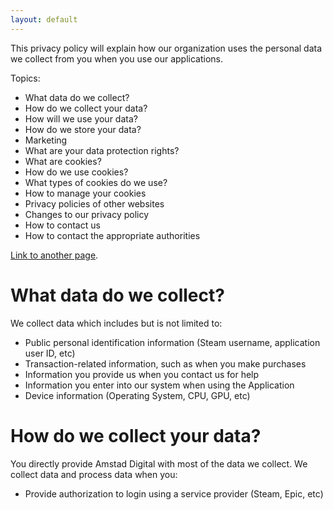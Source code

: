 ```yaml
---
layout: default
---
```


This privacy policy will explain how our organization uses the personal data we collect from you when you use our applications.

Topics:

* What data do we collect?
* How do we collect your data?
* How will we use your data?
* How do we store your data?
* Marketing
* What are your data protection rights?
* What are cookies?
* How do we use cookies?
* What types of cookies do we use?
* How to manage your cookies
* Privacy policies of other websites
* Changes to our privacy policy
* How to contact us
* How to contact the appropriate authorities

[Link to another page](./another-page.html).

# What data do we collect?

We collect data which includes but is not limited to:

* Public personal identification information (Steam username, application user ID, etc)
* Transaction-related information, such as when you make purchases
* Information you provide us when you contact us for help
* Information you enter into our system when using the Application
* Device information (Operating System, CPU, GPU, etc)

# How do we collect your data?

You directly provide Amstad Digital with most of the data we collect. We collect data and process data when you:

* Provide authorization to login using a service provider (Steam, Epic, etc)

